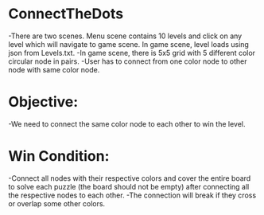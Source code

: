 # ConnectTheDots
-There are two scenes. Menu scene contains 10 levels and click on any level which will navigate to game scene.
In game scene, level loads using json from Levels.txt.
-In game scene, there is 5x5 grid with 5 different color circular node in pairs.
-User has to connect from one color node to other node with same color node.
# Objective:
-We need to connect the same color node to each other to win the level.
# Win Condition:
-Connect all nodes with their respective colors and cover the entire board to solve
each puzzle (the board should not be empty) after connecting all the respective
nodes to each other.
-The connection will break if they cross or overlap some other colors.
